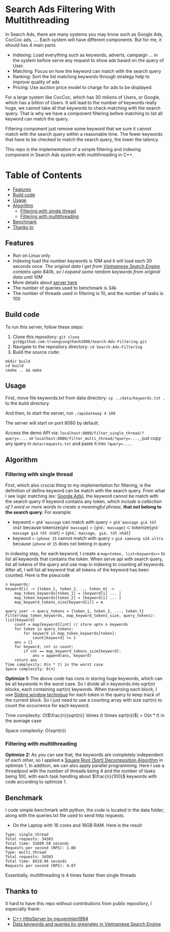 # Search Ads Filtering With Multithreading
In Search Ads, there are many systems you may know such as Google Ads, CocCoc ads, .... Each system will have different components. But for me, it should has 4 main parts
- Indexing: Load everything such as keywords, adverts, campaign ... in the system before serve any request to show ads based on the query of User.
- Matching: Focus on how the keyword can match with the search query
- Ranking: Sort the list matching keywords through strategy help to improve quality of ads
- Pricing: Use auction price model to charge for ads to be displayed.

For a large system like CocCoc, which has 30 milions of Users, or Google, which has a billion of Users. It will lead to the number of keywords really huge, we cannot take all that keywords to check matching with the search query. That is why we have a component filtering before matching to list all keyword can match the query.

Filtering component just remove some keyword that we sure it cannot match with the search query within a reasonable time. The fewer keywords that have to be checked to match the search query, the lower the latency. 

This repo is the implementation of a simple filtering and indexing component in Search Ads system with multithreading in C++.

# Table of Contents
- [Features](#features)
- [Build code](#build-code)
- [Usage](#usage)
- [Algorithm](#algorithm)
    - [Filtering with single thread](#filtering-with-single-thread)
    - [Filtering with multithreading](#filtering-with-multithreading)
- [Benchmark](#benchmark)
- [Thanks to](#thanks-to)


## Features
- Run on Linux only
- Indexing load the number keywords is 10M and it will load each 30 seconds once. *The original data I get from [Vietnamese Search Engine](https://github.com/greeneley/Vietnamese_Search_Engine/tree/master/data) contains upto 840k, so I expand some random keywords from original data until 10M*
- More details about [server here](https://github.com/nguyenhien1994/simple-http-server?tab=readme-ov-file#features)
- The number of queries used to benchmark is 34k
- The number of threads used in filtering is 10, and the number of tasks is 100

## Build code
To run this server, follow these steps:

1. Clone this repository: `git clone git@github.com:truongcongthanh2000/Search-Ads-Filtering.git`
2. Navigate to the repository directory: `cd Search-Ads-Filtering`
3. Build the source code:
```
mkdir build
cd build
cmake .. && make
```
## Usage
First, move file keywords.txt from data directory: `cp ../data/keywords.txt .` to the build directory.

And then, to start the server, run `./apiGateway 4 100`

The server will start on port 8080 by default.

Access the demo API via: `localhost:8080/filter_single_thread/?query=....` or `localhost:8080/filter_multi_thread/?query=....`, just copy any query in `data/requests.txt` and paste it into `?query=....`

## Algorithm
### Filtering with single thread
First, which also crucial thing to my implementation for filtering, is the definition of define keyword can be match with the search query. From what I see logic matching (ex: [Google Ads](https://support.google.com/google-ads/answer/7478529)), the keyword cannot be match with the search query if keyword contains any token, *which include a collection of 1 word or more words to create a meaningful phrase*, **that not belong to the search query**. For example:
- keyword = `ghế massage` can match with query = `ghế massage giá tốt nhất` because tokenize(`ghế massage`) = `{ghế, massage}` $\subset$ tokenize(`ghế massage giá tốt nhất`) = {`ghế, massage, giá, tốt nhất`}
- keyword = `iphone 15` cannot match with query = `giá samsung s24 ultra` because `iphone` or `15` does not belong in query

In indexing step, for each keyword, I create a `map<token, list<keywords>>` to list all keywords that contains the token. When serve api with search query, list all tokens of the query and use map in indexing to counting all keywords. After all, I will list all keyword that all tokens of the keyword has been counted. Here is the pseucode 
```
n keywords:
keyword[i] -> {token_1, token_2, .., token_m} -> 
    map_token_keywords[token_1] = [keyword[i] ... ]
    map_token_keywords[token_2] = [keyword[i] ... ]
    map_keyword_tokens_size[keyword[i]] = m

query_user -> query_tokens = {token_1, token_2, ..., token_t}
Filter(map_token_keywords, map_keyword_tokens_size, query_tokens): list[keyword]
    count = map[keyword][int] // store upto n keywords
    for token in query_tokens:
        for keyword in map_token_keywords[token]:
            count[keyword] += 1
    ans = []
    for keyword, cnt in count:
        if cnt == map_keyword_tokens_size[keyword]:
            ans = append(ans, keyword)
    return ans
Time complexity: O(n * t) in the worst case
Space complexity: O(n)
```
**Optimize 1:** The above code has cons in storing huge keywords, which can be all keywords in the worst case. So I divide all n keywords into sqrt(n) blocks, each containing sqrt(n) keywords. When traversing each block, I use [Sliding window technique](https://www.geeksforgeeks.org/window-sliding-technique/) for each token in the query to keep track of the current block. So I just need to use a counting array with size sqrt(n) to count the occurrence for each keyword.

Time complexity: O($\frac{n}{sqrt(n)} \times (t \times sqrt(n))$) = O(n * t) in the average case

Space complexity: O($sqrt(n)$)
### Filtering with multithreading
**Optimize 2:** As you can see that, the keywords are completely independent of each other, so I applied a [Square Root (Sqrt) Decomposition Algorithm](https://www.geeksforgeeks.org/square-root-sqrt-decomposition-algorithm/) in optimize 1. In addition, we can also apply parallel programming. Here I use a threadpool with the number of threads being 4 and the number of tasks being 100, with each task handling about $\frac{n}{100}$ keywords with code according to optimize 1.

## Benchmark
I code simple benchmark with python, the code is located in the data folder, along with the queries.txt file used to send http requests.
- On the Laptop with 16 cores and 16GB RAM. Here is the result
```
Type: single_thread
Total requests: 34303
Total time: 31689.58 seconds
Requests per second (RPS): 1.08
Type: multi_thread
Total requests: 34303
Total time: 8419.94 seconds
Requests per second (RPS): 4.07
```
Essentially, multithreading is 4 times faster than single threads
## Thanks to
It hard to have this repo without contributions from public repository, I especially thank:
- [C++ HttpServer by nguyenhien1994](https://github.com/nguyenhien1994/simple-http-server)
- [Data keywords and queries by greeneley in Vietnamese Search Engine](https://github.com/greeneley/Vietnamese_Search_Engine)
